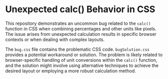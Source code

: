 # Unexpected calc() Behavior in CSS
This repository demonstrates an uncommon bug related to the `calc()` function in CSS when combining percentages and other units like pixels.  The issue arises from unexpected calculation results in specific browser contexts or when dealing with complex layouts.

The `bug.css` file contains the problematic CSS code.  `bugSolution.css` provides a potential workaround or solution.  The problem is likely related to browser-specific handling of unit conversions within the `calc()` function, and the solution might involve using alternative techniques to achieve the desired layout or employing a more robust calculation method.
